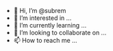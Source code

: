 - 👋 Hi, I’m @subrem
- 👀 I’m interested in ...
- 🌱 I’m currently learning ...
- 💞️ I’m looking to collaborate on ...
- 📫 How to reach me ...

<!---
subrem/subrem is a ✨ special ✨ repository because its `README.md` (this file) appears on your GitHub profile.
You can click the Preview link to take a look at your changes.
--->
